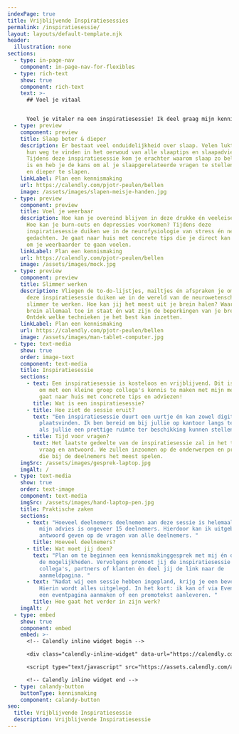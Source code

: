```yaml
---
indexPage: true
title: Vrijblijvende Inspiratiesessies
permalink: /inspiratiesessie/
layout: layouts/default-template.njk
header:
  illustration: none
sections:
  - type: in-page-nav
    component: in-page-nav-for-flexibles
  - type: rich-text
    show: true
    component: rich-text
    text: >-
      ## Voel je vitaal


      Voel je vitaler na een inspiratiesessie! Ik deel graag mijn kennis en ervaring als vitaliteitscoach met jouw team, partners of klanten! Maak vrijblijvend kennis met mijn methode door één van mijn drie inspiratiesessies.
  - type: preview
    component: preview
    title: Slaap beter & dieper
    description: Er bestaat veel onduidelijkheid over slaap. Velen lukt het niet om
      hun weg te vinden in het oerwoud van alle slaaptips en slaapadviezen.
      Tijdens deze inspiratiesessie kom je erachter waarom slaap zo belangrijk
      is en heb je de kans om al je slaapgerelateerde vragen te stellen om beter
      en dieper te slapen.
    linkLabel: Plan een kennismaking
    url: https://calendly.com/pjotr-peulen/bellen
    image: /assets/images/slapen-meisje-handen.jpg
  - type: preview
    component: preview
    title: Voel je weerbaar
    description: Hoe kan je overeind blijven in deze drukke én veeleisende wereld?
      Hoe kan je burn-outs en depressies voorkomen? Tijdens deze
      inspiratiesessie duiken we in de neurofysiologie van stress én negatieve
      gedachten. Je gaat naar huis met concrete tips die je direct kan inzetten
      om je weerbaarder te gaan voelen.
    linkLabel: Plan een kennismaking
    url: https://calendly.com/pjotr-peulen/bellen
    image: /assets/images/mock.jpg
  - type: preview
    component: preview
    title: Slimmer werken
    description: Vliegen de to-do-lijstjes, mailtjes én afspraken je om de oren? In
      deze inspiratiesessie duiken we in de wereld van de neurowetenschappen om
      slimmer te werken. Hoe kan jij het meest uit je brein halen? Waar is je
      brein allemaal toe in staat én wat zijn de beperkingen van je brein.
      Ontdek welke technieken je het best kan inzetten.
    linkLabel: Plan een kennismaking
    url: https://calendly.com/pjotr-peulen/bellen
    image: /assets/images/man-tablet-computer.jpg
  - type: text-media
    show: true
    order: image-text
    component: text-media
    title: Inspiratiesessie
    sections:
      - text: Een inspiratiesessie is kosteloos en vrijblijvend. Dit is een leuke manier
          om met een kleine groep collega's kennis te maken met mijn methode. Je
          gaat naar huis met concrete tips en adviezen!
        title: Wat is een inspiratiesessie?
      - title: Hoe ziet de sessie eruit?
        text: "Een inspiratiesessie duurt een uurtje én kan zowel digitaal als fysiek
          plaatsvinden. Ik ben bereid om bij jullie op kantoor langs te komen
          als jullie een prettige ruimte ter beschikking kunnen stellen. "
      - title: Tijd voor vragen?
        text: Het laatste gedeelte van de inspiratiesessie zal in het teken staan van
          vraag en antwoord. We zullen inzoomen op de onderwerpen en problemen
          die bij de deelnemers het meest spelen.
    imgSrc: /assets/images/gesprek-laptop.jpg
    imgAlt: /
  - type: text-media
    show: true
    order: text-image
    component: text-media
    imgSrc: /assets/images/hand-laptop-pen.jpg
    title: Praktische zaken
    sections:
      - text: "Hoeveel deelnemers deelnemen aan deze sessie is helemaal aan jullie, maar
          mijn advies is ongeveer 15 deelnemers. Hierdoor kan ik uitgebreid
          antwoord geven op de vragen van alle deelnemers. "
        title: Hoeveel deelnemers?
      - title: Wat moet jij doen?
        text: "Plan om te beginnen een kennismakinggesprek met mij én dan bespreken we
          de mogelijkheden. Vervolgens promoot jij de inspiratiesessie bij je
          collega's, partners of klanten én deel jij de link naar de
          aanmeldpagina. "
      - text: "Nadat wij een sessie hebben ingepland, krijg je een bevestigingsmail.
          Hierin wordt alles uitgelegd. In het kort: ik kan of via Eventbrite
          een eventpagina aanmaken of een promotekst aanleveren. "
        title: Hoe gaat het verder in zijn werk?
    imgAlt: /
  - type: embed
    show: true
    component: embed
    embed: >-
      <!-- Calendly inline widget begin -->

      <div class="calendly-inline-widget" data-url="https://calendly.com/pjotr-peulen/bellen?hide_gdpr_banner=1&primary_color=eb5c36" style="min-width:320px;height:630px;"></div>

      <script type="text/javascript" src="https://assets.calendly.com/assets/external/widget.js" async></script>

      <!-- Calendly inline widget end -->
  - type: calandy-button
    buttonType: kennismaking
    component: calandy-button
seo:
  title: Vrijblijvende Inspiratiesessie
  description: Vrijblijvende Inspiratiesessie
---
```

